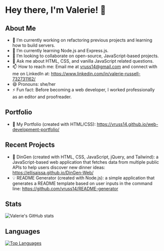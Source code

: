 # Hey there, I'm Valerie! 👋

## About Me

- 🔭 I’m currently working on refactoring previous projects and learning how to build servers.
- 🌱 I’m currently learning Node.js and Express.js.
- 👯 I’m looking to collaborate on open-source, JavaScript-based projects.
- 💬 Ask me about HTML, CSS, and vanilla JavaScript related questions.
- 📫 How to reach me: Email me at vruss14@gmail.com and connect with me on LinkedIn at: https://www.linkedin.com/in/valerie-russell-732731162/
- 😄 Pronouns: she/her
- ⚡ Fun fact: Before becoming a web developer, I worked professionally as an editor and proofreader.

## Portfolio
- 🔑 My Portfolio (created with HTML/CSS): https://vruss14.github.io/web-development-portfolio/

## Recent Projects
- 🌮 DinGen (created with HTML, CSS, JavaScript, jQuery, and Tailwind): a JavaScript-based web application that fetches data from multiple public APIs to help users discover new dinner ideas: https://ellisaissa.github.io/DinGen-Web/
- 💡 README Generator (created with Node.js): a simple application that generates a README template based on user inputs in the command line: https://github.com/vruss14/README-generator

## Stats

![Valerie's GitHub stats](https://github-readme-stats.vercel.app/api?username=vruss14&count_private=true)

## Languages

[![Top Languages](https://github-readme-stats.vercel.app/api/top-langs/?username=vruss14&layout=compact)](https://github.com/vruss14/github-readme-stats)

